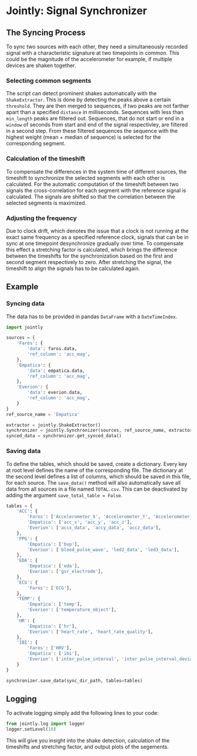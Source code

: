 # Jointly: Signal Synchronizer

## The Syncing Process

To sync two sources with each other, they need a simultaneously recorded signal with a characteristic signature at two timepoints in common. This could be the magnitude of the accelerometer for example, if multiple devices are shaken together.

### Selecting common segments

The script can detect prominent shakes automatically with the `ShakeExtractor`. This is done by detecting the peaks above a certain `threshold`. They are then merged to sequences, if two peaks are not farther apart than a specified `distance` in milliseconds. Sequences with less than `min_length` peaks are filtered out. Sequences, that do not start or end in a `window` of seconds from start and end of the signal respectivley, are filtered in a second step. From these filtered sequences the sequence with the highest weight (mean + median of sequence) is selected for the corresponding segment.

### Calculation of the timeshift

To compensate the differences in the system time of different sources, the timeshift to synchronize the selected segments with each other is calculated. For the automatic computation of the timeshift between two signals the cross-correlation for each segment with the reference signal is calculated. The signals are shifted so that the correlation between the selected segments is maximized.

### Adjusting the frequency

Due to clock drift, which denotes the issue that a clock is not running at the exact same frequency as a specified reference clock, signals that can be in sync at one timepoint desynchronize gradually over time. To compensate this effect a stretching factor is calculated, which brings the difference between the timeshifts for the synchronization based on the first and second segment respectively to zero. After stretching the signal, the timeshift to align the signals has to be calculated again.

## Example

### Syncing  data

The data has to be provided in pandas `DataFrame` with a `DateTimeIndex`.

```python
import jointly

sources = {
    'Faros': {
        'data': faros.data,
        'ref_column': 'acc_mag',
    },
    'Empatica': {
        'data': empatica.data,
        'ref_column': 'acc_mag',
    },
    'Everion': {
        'data': everion.data,
        'ref_column': 'acc_mag',
    }
}
ref_source_name = 'Empatica'

extractor = jointly.ShakeExtractor()
synchronizer = jointly.Synchronizer(sources, ref_source_name, extractor)
synced_data = synchronizer.get_synced_data()
```

### Saving data

To define the tables, which should be saved, create a dictionary. Every key at root level defines the name of the corresponding file. The dictionary at the second level defines a list of columns, which should be saved in this file, for each source. The `save_data()` method will also automatically save all data from all sources in a file named `TOTAL.csv`. This can be deactivated by adding the argument `save_total_table = False`.

```python
tables = {
    'ACC': {
        'Faros': ['Accelerometer_X', 'Accelerometer_Y', 'Accelerometer_Z'],
        'Empatica': ['acc_x', 'acc_y', 'acc_z'],
        'Everion': ['accx_data', 'accy_data', 'accz_data'],
    },
    'PPG': {
        'Empatica': ['bvp'],
        'Everion': ['blood_pulse_wave', 'led2_data', 'led3_data'],
    },
    'EDA': {
        'Empatica': ['eda'],
        'Everion': ['gsr_electrode'],
    },
    'ECG': {
        'Faros': ['ECG'],
    },
    'TEMP': {
        'Empatica': ['temp'],
        'Everion': ['temperature_object'],
    },
    'HR': {
        'Empatica': ['hr'],
        'Everion': ['heart_rate', 'heart_rate_quality'],
    },   
    'IBI': {
        'Faros': ['HRV'],
        'Empatica': ['ibi'],
        'Everion': ['inter_pulse_interval', 'inter_pulse_interval_deviation'],
    }
}

synchronizer.save_data(sync_dir_path, tables=tables)
```

## Logging

To activate logging simply add the following lines to your code:

```python
from jointly.log import logger
logger.setLevel(10)
```

This will give you insight into the shake detection, calculation of the timeshifts and stretching factor, and output plots of the segements.